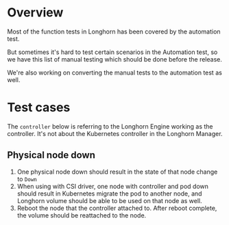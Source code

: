 # Overview

Most of the function tests in Longhorn has been covered by the automation test.

But sometimes it's hard to test certain scenarios in the Automation test, so we have this list of manual testing which should be done before the release.

We're also working on converting the manual tests to the automation test as well. 

# Test cases

The `controller` below is referring to the Longhorn Engine working as the controller. It's not about the Kubernetes controller in the Longhorn Manager.

## Physical node down
1. One physical node down should result in the state of that node change to `Down`
2. When using with CSI driver, one node with controller and pod down should result in Kubernetes migrate the pod to another node, and Longhorn volume should be able to be used on that node as well.
3. Reboot the node that the controller attached to. After reboot complete, the volume should be reattached to the node.
